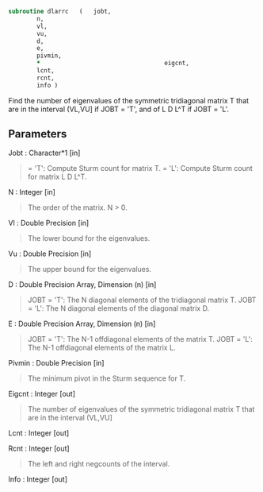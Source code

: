 ```fortran
subroutine dlarrc	(	jobt,
		n,
		vl,
		vu,
		d,
		e,
		pivmin,
		*                                   eigcnt,
		lcnt,
		rcnt,
		info )
```

 Find the number of eigenvalues of the symmetric tridiagonal matrix T
 that are in the interval (VL,VU] if JOBT = 'T', and of L D L^T
 if JOBT = 'L'.

## Parameters
Jobt : Character*1 [in]
> = 'T':  Compute Sturm count for matrix T.
> = 'L':  Compute Sturm count for matrix L D L^T.

N : Integer [in]
> The order of the matrix. N > 0.

Vl : Double Precision [in]
> The lower bound for the eigenvalues.

Vu : Double Precision [in]
> The upper bound for the eigenvalues.

D : Double Precision Array, Dimension (n) [in]
> JOBT = 'T': The N diagonal elements of the tridiagonal matrix T.
> JOBT = 'L': The N diagonal elements of the diagonal matrix D.

E : Double Precision Array, Dimension (n) [in]
> JOBT = 'T': The N-1 offdiagonal elements of the matrix T.
> JOBT = 'L': The N-1 offdiagonal elements of the matrix L.

Pivmin : Double Precision [in]
> The minimum pivot in the Sturm sequence for T.

Eigcnt : Integer [out]
> The number of eigenvalues of the symmetric tridiagonal matrix T
> that are in the interval (VL,VU]

Lcnt : Integer [out]

Rcnt : Integer [out]
> The left and right negcounts of the interval.

Info : Integer [out]


